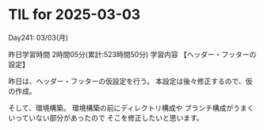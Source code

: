 # TIL for 2025-03-03
Day241: 03/03(月)

昨日学習時間 2時間05分(累計:523時間50分)
学習内容 【ヘッダー・フッターの設定】

昨日は、ヘッダー・フッターの仮設定を行う。
本設定は後々修正するので、仮の作成。

そして、環境構築。
環境構築の前にディレクトリ構成や
ブランチ構成がうまくいっていない部分があったので
そこを修正したいと思います。
